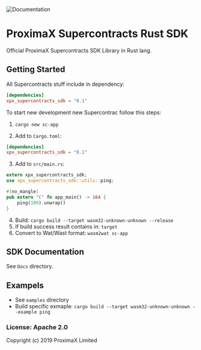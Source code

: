 ![Documentation](https://docs.rs/xpx-supercontracts-sdk/badge.svg)
# ProximaX Supercontracts Rust SDK

Official ProximaX Supercontracts SDK Library in Rust lang.

## Getting Started
All Supercontracts stuff include in dependency:
```toml
[dependencies]
xpx_supercontracts_sdk = "0.1"
```

To start new development new Supercontrac follow this steps:
1. `cargo new sc-app`

2. Add to `Cargo.toml`:
```toml
[dependencies]
xpx_supercontracts_sdk = "0.1"
```

3. Add to `src/main.rs`:
```rust
extern xpx_supercontracts_sdk;
use xpx_supercontracts_sdk::utils::ping;

#[no_mangle]
pub extern "C" fn app_main() -> i64 {
    ping(100).unwrap()
}
```

4. Build: `cargo build --target wasm32-unknown-unknown --release`
5. If build success result contains in: `target`
5. Convert to Wat/Wast format: `wasm2wat sc-app` 

## SDK Documentation
See `Docs` directory.

## Exampels
* See `eamples` directory
* Build specific exmaple: `cargo build --target wasm32-unknown-unknown --example ping`

### License: Apache 2.0
Copyright (c) 2019 ProximaX Limited
